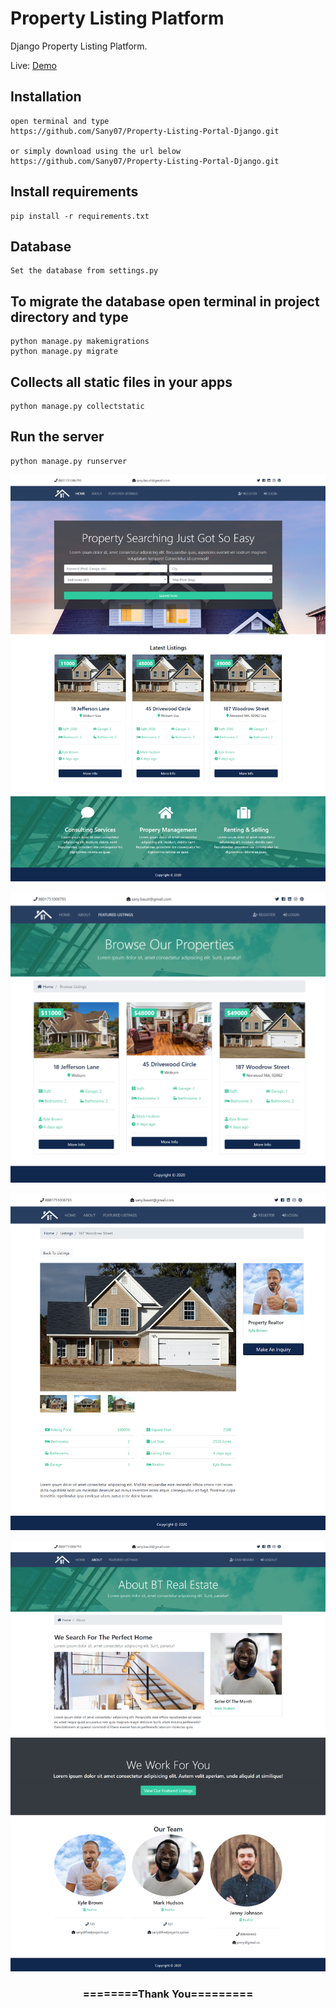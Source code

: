 
# Property Listing Platform
Django Property Listing Platform. 

Live: [Demo](https://django-property-listing.herokuapp.com/)

## Installation

```
open terminal and type
https://github.com/Sany07/Property-Listing-Portal-Django.git

or simply download using the url below
https://github.com/Sany07/Property-Listing-Portal-Django.git
```

## Install requirements

```
pip install -r requirements.txt
```
## Database

```
Set the database from settings.py
```

## To migrate the database open terminal in project directory and type
```
python manage.py makemigrations
python manage.py migrate
```

## Collects all static files in your apps

```
python manage.py collectstatic
```

## Run the server
```
python manage.py runserver
```


![Settings Window](https://raw.githubusercontent.com/Sany07/property-listing-platform-laravel/master/screenshots/1.png)

![Settings Window](https://raw.githubusercontent.com/Sany07/property-listing-platform-laravel/master/screenshots/2.png)

![Settings Window](https://raw.githubusercontent.com/Sany07/property-listing-platform-laravel/master/screenshots/3.png)

![Settings Window](https://raw.githubusercontent.com/Sany07/property-listing-platform-laravel/master/screenshots/4.png)



<div align="center">
    <h3>========Thank You=========</h3>
</div>

